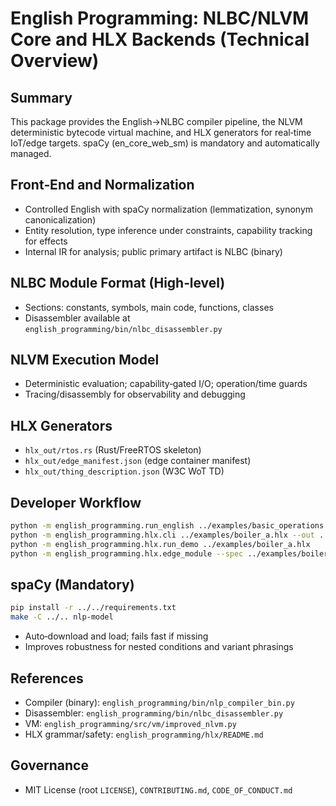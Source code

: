 # English Programming: NLBC/NLVM Core and HLX Backends (Technical Overview)

## Summary
This package provides the English→NLBC compiler pipeline, the NLVM deterministic bytecode virtual machine, and HLX generators for real‑time IoT/edge targets. spaCy (en_core_web_sm) is mandatory and automatically managed.

## Front‑End and Normalization
- Controlled English with spaCy normalization (lemmatization, synonym canonicalization)
- Entity resolution, type inference under constraints, capability tracking for effects
- Internal IR for analysis; public primary artifact is NLBC (binary)

## NLBC Module Format (High‑level)
- Sections: constants, symbols, main code, functions, classes
- Disassembler available at `english_programming/bin/nlbc_disassembler.py`

## NLVM Execution Model
- Deterministic evaluation; capability‑gated I/O; operation/time guards
- Tracing/disassembly for observability and debugging

## HLX Generators
- `hlx_out/rtos.rs` (Rust/FreeRTOS skeleton)
- `hlx_out/edge_manifest.json` (edge container manifest)
- `hlx_out/thing_description.json` (W3C WoT TD)

## Developer Workflow
```bash
python -m english_programming.run_english ../examples/basic_operations.nl
python -m english_programming.hlx.cli ../examples/boiler_a.hlx --out ../../hlx_out
python -m english_programming.hlx.run_demo ../examples/boiler_a.hlx
python -m english_programming.hlx.edge_module --spec ../examples/boiler_a.hlx --endpoint mqtt://localhost
```

## spaCy (Mandatory)
```bash
pip install -r ../../requirements.txt
make -C ../.. nlp-model
```
- Auto‑download and load; fails fast if missing
- Improves robustness for nested conditions and variant phrasings

## References
- Compiler (binary): `english_programming/bin/nlp_compiler_bin.py`
- Disassembler: `english_programming/bin/nlbc_disassembler.py`
- VM: `english_programming/src/vm/improved_nlvm.py`
- HLX grammar/safety: `english_programming/hlx/README.md`

## Governance
- MIT License (root `LICENSE`), `CONTRIBUTING.md`, `CODE_OF_CONDUCT.md`
